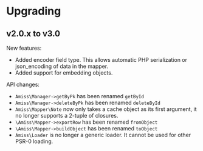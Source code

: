 Upgrading
=========

v2.0.x to v3.0
--------------

New features:

- Added encoder field type. This allows automatic PHP serialization or json_encoding of 
  data in the mapper.
- Added support for embedding objects.

API changes:

- `Amiss\Manager->getByPk` has been renamed `getById`
- `Amiss\Manager->deleteByPk` has been renamed `deleteById`
- `Amiss\Mapper\Note` now only takes a cache object as its first argument, it no longer
  supports a 2-tuple of closures.
- `\Amiss\Mapper->exportRow` has been renamed `fromObject`
- `\Amiss\Mapper->buildObject` has been renamed `toObject`
- `Amiss\Loader` is no longer a generic loader. It cannot be used for other PSR-0 loading.
